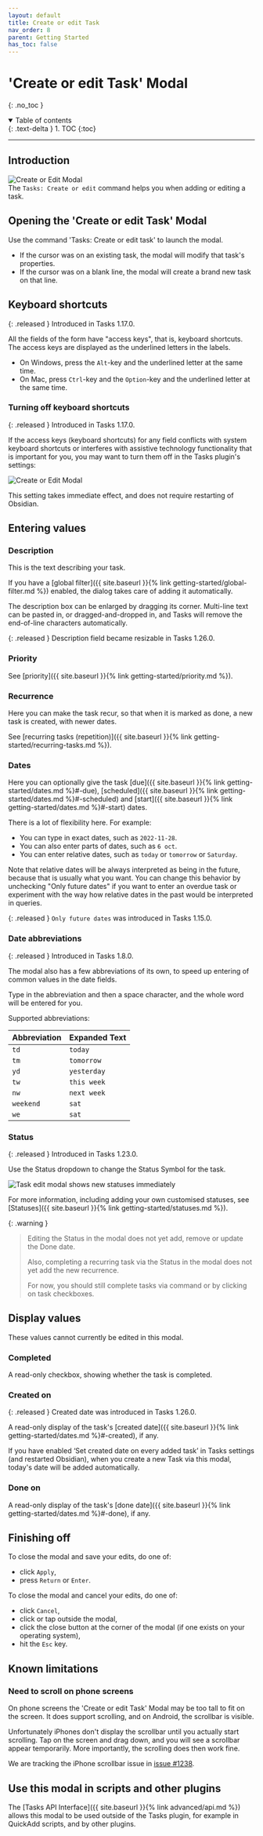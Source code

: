 ```yaml
---
layout: default
title: Create or edit Task
nav_order: 8
parent: Getting Started
has_toc: false
---
```


# 'Create or edit Task' Modal
{: .no_toc }

<details open markdown="block">
  <summary>
    Table of contents
  </summary>
  {: .text-delta }
1. TOC
{:toc}
</details>

---

## Introduction

![Create or Edit Modal](../images/modal.png)
<br>The `Tasks: Create or edit` command helps you when adding or editing a task.

## Opening the 'Create or edit Task' Modal

Use the command 'Tasks: Create or edit task' to launch the modal.

- If the cursor was on an existing task, the modal will modify that task's properties.
- If the cursor was on a blank line, the modal will create a brand new task on that line.

## Keyboard shortcuts

{: .released }
Introduced in Tasks 1.17.0.

All the fields of the form have "access keys", that is, keyboard shortcuts. The access keys are displayed as the underlined letters in the labels.

- On Windows, press the `Alt`-key and the underlined letter at the same time.
- On Mac, press `Ctrl`-key and the `Option`-key and the underlined letter at the same time.

### Turning off keyboard shortcuts

{: .released }
Introduced in Tasks 1.17.0.

If the access keys (keyboard shortcuts) for any field conflicts with system keyboard shortcuts or interferes with assistive technology functionality that is important for you, you may want to turn them off in the Tasks plugin's settings:

![Create or Edit Modal](../images/settings-provide-access-keys-in-dialogs.png)

This setting takes immediate effect, and does not require restarting of Obsidian.

## Entering values

### Description

This is the text describing your task.

If you have a [global filter]({{ site.baseurl }}{% link getting-started/global-filter.md %}) enabled, the dialog takes care of adding it automatically.

The description box can be enlarged by dragging its corner. Multi-line text can be pasted in, or dragged-and-dropped in, and Tasks will remove the end-of-line characters automatically.

{: .released }
Description field became resizable in Tasks 1.26.0.

### Priority

See [priority]({{ site.baseurl }}{% link getting-started/priority.md %}).

### Recurrence

Here you can make the task recur, so that when it is marked as done, a new task is created, with newer dates.

See [recurring tasks (repetition)]({{ site.baseurl }}{% link getting-started/recurring-tasks.md %}).

### Dates

Here you can optionally give the task
[due]({{ site.baseurl }}{% link getting-started/dates.md %}#-due),
[scheduled]({{ site.baseurl }}{% link getting-started/dates.md %}#-scheduled) and
[start]({{ site.baseurl }}{% link getting-started/dates.md %}#-start) dates.

There is a lot of flexibility here. For example:

- You can type in exact dates, such as `2022-11-28`.
- You can also enter parts of dates, such as `6 oct`.
- You can enter relative dates, such as `today` or `tomorrow` or `Saturday`.

Note that relative dates will be always interpreted as being in the future, because that is usually what you want. You can change this behavior by unchecking "Only future dates" if you want to enter an overdue task or experiment with the way how relative dates in the past would be interpreted in queries.

{: .released }
`Only future dates` was introduced in Tasks 1.15.0.

### Date abbreviations

{: .released }
Introduced in Tasks 1.8.0.

The modal also has a few abbreviations of its own, to speed up entering of common values in the date fields.

Type in the abbreviation and then a space character, and the whole word will be entered for you.

Supported abbreviations:

| Abbreviation | Expanded Text |
| ------------ | ------------- |
| `td`         | `today`       |
| `tm`         | `tomorrow`    |
| `yd`         | `yesterday`   |
| `tw`         | `this week`   |
| `nw`         | `next week`   |
| `weekend`    | `sat`         |
| `we`         | `sat`         |

### Status

{: .released }
Introduced in Tasks 1.23.0.

Use the Status dropdown to change the Status Symbol for the task.

![Task edit modal shows new statuses immediately](../images/modal-showing-new-statuses.png)

For more information, including adding your own customised statuses, see [Statuses]({{ site.baseurl }}{% link getting-started/statuses.md %}).

{: .warning }
> Editing the Status in the modal does not yet add, remove or update the Done date.
>
> Also, completing a recurring task via the Status in the modal does not yet add the new recurrence.
>
> For now, you should still complete tasks via command or by clicking on task checkboxes.

## Display values

These values cannot currently be edited in this modal.

### Completed

A read-only checkbox, showing whether the task is completed.

### Created on

{: .released }
Created date was introduced in Tasks 1.26.0.

A read-only display of the task's [created date]({{ site.baseurl }}{% link getting-started/dates.md %}#-created), if any.

If you have enabled ‘Set created date on every added task’ in Tasks settings (and restarted Obsidian), when you create a new Task via this modal, today's date will be added automatically.

### Done on

A read-only display of the task's [done date]({{ site.baseurl }}{% link getting-started/dates.md %}#-done), if any.

## Finishing off

To close the modal and save your edits, do one of:

- click `Apply`,
- press `Return` or `Enter`.

To close the modal and cancel your edits, do one of:

- click `Cancel`,
- click or tap outside the modal,
- click the close button at the corner of the modal (if one exists on your operating system),
- hit the `Esc` key.

## Known limitations

### Need to scroll on phone screens

On phone screens the 'Create or edit Task' Modal may be too tall to fit on the screen.
It does support scrolling, and on Android, the scrollbar is visible.

Unfortunately iPhones don't display the scrollbar until you actually start scrolling.
Tap on the screen and drag down, and you will see a scrollbar appear temporarily.
More importantly, the scrolling does then work fine.

We are tracking the iPhone scrollbar issue in [issue #1238](https://github.com/obsidian-tasks-group/obsidian-tasks/issues/1238).

## Use this modal in scripts and other plugins

The [Tasks API Interface]({{ site.baseurl }}{% link advanced/api.md %}) allows this modal to be used outside of the Tasks plugin, for example in QuickAdd scripts, and by other plugins.
